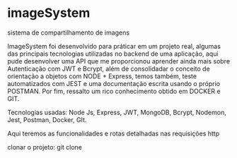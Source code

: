# imageSystem
sistema de compartilhamento de imagens

ImageSystem foi desenvolvido para práticar em um projeto real, algumas das principais tecnologias utilizadas no backend de uma aplicação, 
aqui pude desenvolver uma API que me proporcionou aprender ainda mais sobre Autenticação com JWT e Bcrypt, além de consolidadar o conceito de 
orientação a objetos com NODE + Express, temos também, teste automatizados com JEST e uma documentação escrita usando o próprio POSTMAN. Por fim, 
ressalto um rico conhecimento obtido em DOCKER e GIT.

Tecnologias usadas: Node Js, Express, JWT, MongoDB, Bcrypt, Nodemon, Jest, Postman, Docker, GIt.

Aqui teremos as funcionalidades e rotas detalhadas nas requisições http

clonar o projeto:
git clone 
